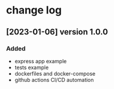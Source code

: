 # change log 

## [2023-01-06] version 1.0.0

### Added 

- express app example
- tests example
- dockerfiles and docker-compose
- github actions CI/CD automation
